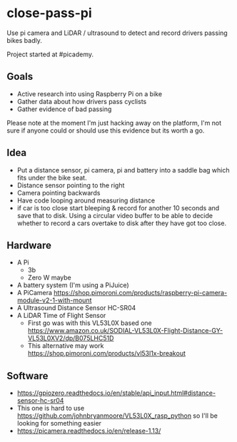 # close-pass-pi
Use pi camera and LiDAR / ultrasound to detect and record drivers passing bikes badly.  

Project started at #picademy.

## Goals

* Active research into using Raspberry Pi on a bike
* Gather data about how drivers pass cyclists
* Gather evidence of bad passing

Please note at the moment I'm just hacking away on the platform, I'm not sure if anyone could or should use this evidence but its worth a go.

## Idea
* Put a distance sensor, pi camera, pi and battery into a saddle bag which fits under the bike seat. 
 * Distance sensor pointing to the right
 * Camera pointing backwards
* Have code looping around measuring distance
 * if car is too close start bleeping & record for another 10 seconds and save that to disk. Using a circular video buffer to be able to decide whether to record a cars overtake to disk after they have got too close.

## Hardware 

* A Pi
  * 3b
  * Zero W maybe
* A battery system (I'm using a PiJuice)
* A PiCamera https://shop.pimoroni.com/products/raspberry-pi-camera-module-v2-1-with-mount
* A Ultrasound Distance Sensor HC-SR04 
* A LiDAR Time of Flight Sensor 
  * First go was with this VL53L0X based one https://www.amazon.co.uk/SODIAL-VL53L0X-Flight-Distance-GY-VL53L0XV2/dp/B075LHC51D
  * This alternative may work https://shop.pimoroni.com/products/vl53l1x-breakout 
  

## Software

* https://gpiozero.readthedocs.io/en/stable/api_input.html#distance-sensor-hc-sr04
* This one is hard to use https://github.com/johnbryanmoore/VL53L0X_rasp_python so I'll be looking for something easier
* https://picamera.readthedocs.io/en/release-1.13/

